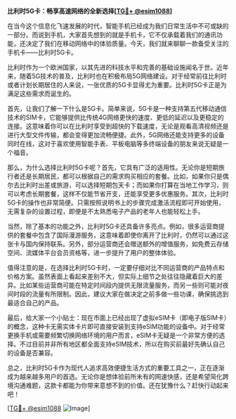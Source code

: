 **比利时5G卡：畅享高速网络的全新选择[[TG💪+ @esim1088](https://t.me/s/esim1088)]**

在当今这个信息化飞速发展的时代，智能手机已经成为我们日常生活中不可或缺的一部分。而说到手机，大家首先想到的就是手机卡，它不仅承载着我们的通讯功能，还决定了我们在移动网络中的体验质量。今天，我们就来聊聊一款备受关注的手机卡——比利时5G卡。

比利时作为一个欧洲国家，以其先进的科技水平和完善的基础设施闻名于世。近年来，随着5G技术的普及，比利时也在积极布局5G网络建设。对于经常前往比利时或者计划长期居住的人来说，一张优质的5G卡显得尤为重要。比利时5G卡正是为满足这些需求而诞生的。

首先，让我们了解一下什么是5G卡。简单来说，5G卡是一种支持第五代移动通信技术的SIM卡，它能够提供比传统4G网络更快的速度、更低的延迟以及更稳定的连接。这意味着你可以在比利时享受到超快的下载速度，无论是观看高清视频还是进行大型文件传输，都会变得更加流畅便捷。此外，5G网络还能支持更多的设备同时在线，这对于喜欢使用智能手表、平板电脑等多终端设备的朋友来说无疑是一个福音。

那么，为什么选择比利时5G卡呢？首先，它具有广泛的适用性。无论你是短期旅行者还是长期居民，都可以根据自己的需求购买相应的套餐。比如，如果你只是偶尔去比利时出差或旅游，可以选择短期包天卡；而如果你打算在当地工作学习，则可以考虑长期套餐，这样不仅能节省开支，还能享受更多优惠服务。其次，比利时5G卡的操作也非常简便。只需按照说明书上的步骤完成激活流程即可开始使用，无需复杂的设置过程，即便是不太熟悉电子产品的老年人也能轻松上手。

当然，除了基本的功能之外，比利时5G卡还具备许多亮点。例如，很多运营商提供的套餐中包含了国际漫游服务，这意味着即使你离开了比利时，仍然可以通过这张卡与国内保持联系。另外，部分运营商还会赠送额外的增值服务，如免费云存储空间、流媒体平台会员资格等，进一步提升了用户的整体体验。

值得注意的是，在选择比利时5G卡时，一定要仔细对比不同运营商的产品特点和价格方案。虽然表面上看起来差别不大，但实际上细节之处往往隐藏着巨大的差异。比如某些运营商可能在特定时间段内提供无限流量服务，而另一些则可能对夜间时段的流量有所限制。因此，建议大家在做决定之前多做一些功课，确保挑选到最适合自己的产品。

最后，给大家一个小贴士：现在市面上已经出现了虚拟eSIM卡（即电子版SIM卡）的概念，这种卡无需实体卡片即可直接安装到支持eSIM功能的设备中。对于经常更换手机或需要频繁切换网络环境的用户而言，eSIM卡无疑是一个非常方便的选择。不过目前并非所有地区都全面支持eSIM技术，所以在购买前最好先确认自己的设备是否兼容。

总之，比利时5G卡作为现代人追求高效便捷生活方式的重要工具之一，正在逐渐成为越来越多用户的首选。无论你是想体验前所未有的网速快感，还是希望简化跨境沟通难题，这款卡都能为你带来意想不到的价值。还在犹豫什么？赶快行动起来吧！

[[TG💪+ @esim1088](https://t.me/s/esim1088) ![Image](https://i.postimg.cc/4NQfJmqS/Snipaste-2025-05-13-00-14-12.png)]